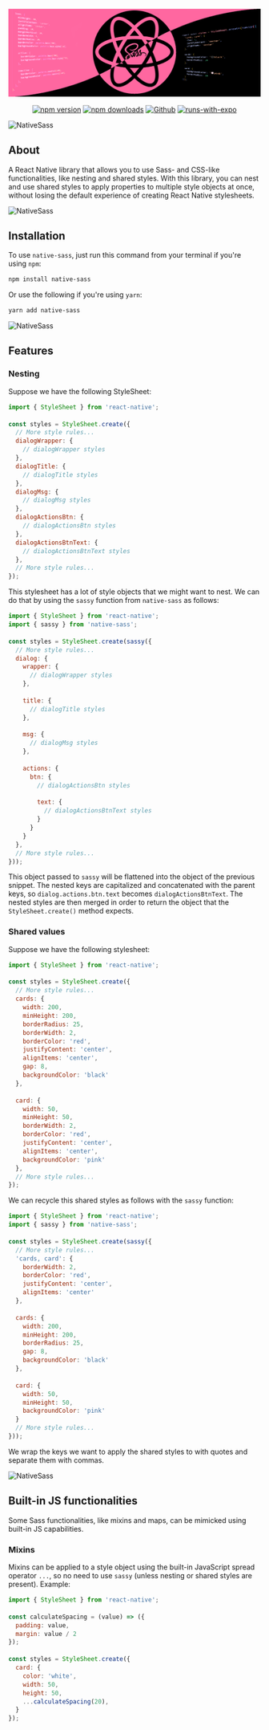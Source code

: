 <div align="center">
    <p align="center">
    <img src="./assets/nativesass-banner.png" alt="NativeSass">
</p>
    
[![npm version](https://img.shields.io/npm/v/native-sass)](https://www.npmjs.com/package/native-sass)
[![npm downloads](https://img.shields.io/npm/dw/native-sass)](https://www.npmjs.com/package/native-sass)
[![Github](https://img.shields.io/github/license/filipe-2/native-sass)](https://github.com/filipe-2/native-sass)
[![runs-with-expo](https://img.shields.io/badge/Runs%20with%20Expo%20Go-4630EB.svg?style=flat-square&logo=EXPO&labelColor=f3f3f3&logoColor=000)](https://expo.dev/client)
</div>

<img width=100% height=100 src="https://capsule-render.vercel.app/api?type=venom&color=353839&height=200&section=header&text=NativeSass&fontColor=cc6699&fontSize=50&animation=twinkling" alt="NativeSass"/>

## About

A React Native library that allows you to use Sass- and CSS-like functionalities, like nesting and shared styles. With this library, you can nest and use shared styles to apply properties to multiple style objects at once, without losing the default experience of creating React Native stylesheets.

<img width=100% height=50 src="https://capsule-render.vercel.app/api?type=venom&color=cc6699&height=200&section=header" alt="NativeSass"/>

## Installation

To use `native-sass`, just run this command from your terminal if you're using `npm`:

```bash
npm install native-sass
```

Or use the following if you're using `yarn`:

```bash
yarn add native-sass
```

<img width=100% height=50 src="https://capsule-render.vercel.app/api?type=venom&color=cc6699&height=200&section=header" alt="NativeSass"/>

## Features

### Nesting

Suppose we have the following StyleSheet:

```javascript
import { StyleSheet } from 'react-native';

const styles = StyleSheet.create({
  // More style rules...
  dialogWrapper: {
    // dialogWrapper styles
  },
  dialogTitle: {
    // dialogTitle styles
  },
  dialogMsg: {
    // dialogMsg styles
  },
  dialogActionsBtn: {
    // dialogActionsBtn styles
  },
  dialogActionsBtnText: {
    // dialogActionsBtnText styles
  },
  // More style rules...
});
```

This stylesheet has a lot of style objects that we might want to nest. We can do that by using the `sassy` function from `native-sass` as follows:

```javascript
import { StyleSheet } from 'react-native';
import { sassy } from 'native-sass';

const styles = StyleSheet.create(sassy({
  // More style rules...
  dialog: {
    wrapper: {
      // dialogWrapper styles
    },
    
    title: {
      // dialogTitle styles
    },

    msg: {
      // dialogMsg styles
    },

    actions: {
      btn: {
        // dialogActionsBtn styles

        text: {
          // dialogActionsBtnText styles
        }
      }
    }
  },
  // More style rules...
}));
```

This object passed to `sassy` will be flattened into the object of the previous snippet. The nested keys are capitalized and concatenated with the parent keys, so `dialog.actions.btn.text` becomes `dialogActionsBtnText`. The nested styles are then merged in order to return the object that the `StyleSheet.create()` method expects.

### Shared values

Suppose we have the following stylesheet:

```javascript
import { StyleSheet } from 'react-native';

const styles = StyleSheet.create({
  // More style rules...
  cards: {
    width: 200,
    minHeight: 200,
    borderRadius: 25,
    borderWidth: 2,
    borderColor: 'red',
    justifyContent: 'center',
    alignItems: 'center',
    gap: 8,
    backgroundColor: 'black'
  },

  card: {
    width: 50,
    minHeight: 50,
    borderWidth: 2,
    borderColor: 'red',
    justifyContent: 'center',
    alignItems: 'center',
    backgroundColor: 'pink'
  },
  // More style rules...
});
```

We can recycle this shared styles as follows with the `sassy` function:

```javascript
import { StyleSheet } from 'react-native';
import { sassy } from 'native-sass';

const styles = StyleSheet.create(sassy({
  // More style rules...
  'cards, card': {
    borderWidth: 2,
    borderColor: 'red',
    justifyContent: 'center',
    alignItems: 'center'
  },

  cards: {
    width: 200,
    minHeight: 200,
    borderRadius: 25,
    gap: 8,
    backgroundColor: 'black'
  },

  card: {
    width: 50,
    minHeight: 50,
    backgroundColor: 'pink'
  }
  // More style rules...
}));
```

We wrap the keys we want to apply the shared styles to with quotes and separate them with commas.

<img width=100% height=50 src="https://capsule-render.vercel.app/api?type=venom&color=cc6699&height=200&section=header" alt="NativeSass"/>

## Built-in JS functionalities

Some Sass functionalities, like mixins and maps, can be mimicked using built-in JS capabilities.

### Mixins

Mixins can be applied to a style object using the built-in JavaScript spread operator `...`, so no need to use `sassy` (unless nesting or shared styles are present). Example:

```javascript
import { StyleSheet } from 'react-native';

const calculateSpacing = (value) => ({
  padding: value,
  margin: value / 2
});

const styles = StyleSheet.create({
  card: {
    color: 'white',
    width: 50,
    height: 50,
    ...calculateSpacing(20),
  }
});
```
